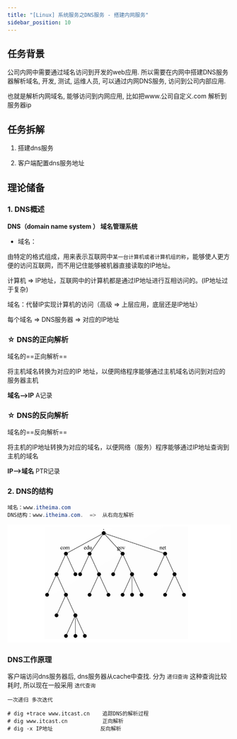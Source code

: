 ```yaml
---
title: "[Linux] 系统服务之DNS服务 - 搭建内网服务"
sidebar_position: 10
---
```


## 任务背景

公司内网中需要通过域名访问到开发的web应用. 所以需要在内网中搭建DNS服务器解析域名, 开发, 测试, 运维人员, 可以通过内网DNS服务, 访问到公司内部应用. 

也就是解析内网域名, 能够访问到内网应用, 比如把www.公司自定义.com 解析到服务器ip

## 任务拆解

1. 搭建dns服务

2. 客户端配置dns服务地址

## 理论储备

### 1. DNS概述

**DNS（domain name system ） 域名管理系统**

- 域名：

由特定的格式组成，用来表示互联网中`某一台计算机或者计算机组的称`，能够使人更方便的访问互联网，而不用记住能够被机器直接读取的IP地址。

计算机 => IP地址，互联网中的计算机都是通过IP地址进行互相访问的。(IP地址过于复杂)

域名：代替IP实现计算机的访问（高级 => 上层应用，底层还是IP地址）

每个域名 =>  DNS服务器  => 对应的IP地址

### ☆ DNS的正向解析

域名的==正向解析==

将主机域名转换为对应的IP 地址，以便网络程序能够通过主机域名访问到对应的服务器主机

**域名——>IP**		A记录

### ☆ DNS的反向解析

域名的==反向解析==

将主机的IP地址转换为对应的域名，以便网络（服务）程序能够通过IP地址查询到主机的域名

**IP——>域名**		PTR记录

### 2. DNS的结构

```powershell
域名：www.itheima.com
DNS结构：www.itheima.com.  =>  从右向左解析
```

![dns](assets/image-20200415143616891.png)


### DNS工作原理

客户端访问dns服务器后, dns服务器从cache中查找. 分为 `递归查询` 这种查询比较耗时, 所以现在一般采用 `迭代查询` 

`一次递归 多次迭代`

```
# dig +trace www.itcast.cn	  追踪DNS的解析过程
# dig www.itcast.cn			  正向解析
# dig -x IP地址			    反向解析
```
